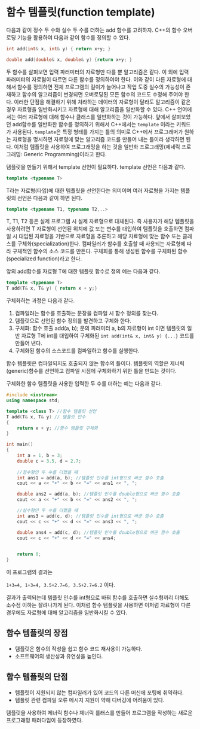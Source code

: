 # 함수 템플릿(function template)

다음과 같이 정수 두 수와 실수 두 수를 더하는 add 함수를 고려하자. C++의 함수 오버로딩 기능을 활용하여 다음과 같이 함수를 정의할 수 있다. 

``` cpp
int add(int& x, int& y) { return x+y; }
```

```cpp
double add(double& x, double& y) {return x+y; }
```

두 함수를 살펴보면 입력 파러미터의 자료형만 다를 뿐 알고리즘은 같다. 이 외에 입력 파러미터의 자료혐이 다르면 다른 함수를 정의하여야 한다. 
이와 같이 다른 자료형에 대해서 함수를 정의하면 전체 프로그램의 길이가 늘어나고 작업 도중 실수의 가능성이 존재하고 함수의 알고리즘이 변경되면 오버로딩된 모든 함수의
코드도 수정해 주어야 한다. 
이러한 단점을 해결하기 위해 처라하는 데이터의 자료형이 달라도 알고리즘이 같은 경우 자료형을 일반화시키고 자료형에 대해 알고리즘을 일반화할 수 있다. C++ 언어에서는 
여러 자료형에 대해 함수나 클래스를 일반화하는 것이 가능하다. 얖에서 살펴보았던 add함수를 일반화한 함수를 정의하기 위해서 C++에서는 ```template``` 이라는 키워드가 사용된다.
```template```은 특정 형태를 가지는 틀의 의미로 C++에서 프로그래머가 원하는 자료형을 명시하면 자료형에 맞는 알고리즘 코드를 만들어 내는 틀이라 생각하면 된다. 
이처럼 템플릿을 사용하여 프로그래밍을 하는 것을 일반화 프로그래밍(제네릭 프로그래밍: Generic Programming)이라고 한다. 



템플릿을 만들기 위해서 template 선언이 필요하다. template 선언은 다음과 같다. 
```cpp
template <typename T>
```
T라는 자료형(타입)에 대한 템플릿을 선언한다는 의미이며 여러 자료형을 가지는 템플릿의 선언은 다음과 같이 하면 된다.
```cpp
template <typename T1, typename T2,..>
```
T, T1, T2 등은 실제 프로그램 시 실제 자료형으로 대체된다. 즉 사용자가 해당 템플릿을 사용하려면 T 자료형이 선언된 위치에 값 또는 변수를 대입하여 템플릿을 호출하면
컴파일 시 대입된 자료형을 기반으로 자료형을 추론하고 해당 자료형에 맞는 함수 또는 클래스를 구체화(specialization)한다. 컴파일러가 함수를 호출할 때 사용되는 자료형에 따라 구체적인 함수의 소스 코드를 만든다. 구체회를 통해 생성된 함수를 구체화된 함수(specialized function)라고 한다.

앞의 add함수를 자료형 T에 대한 템플릿 함수로 졍의 예는 다음과 같다.
```cpp
template <typename T>
T add(T& x, T& y) { return x + y;}
```
구체화하는 과정은 다음과 같다. 

1. 컴파일러는 함수를 호출하는 문장을 컴파일 시 함수 정의를 찾는다.
2. 템플릿으로 선언된 함수 정의를 발견하고 구체화 한다.
3. 구체화: 함수 호출 add(a, b); 문의 파러미터 a, b의 자료형이 int 이면 템플릿의 일반 자료형 T에 int를 대입하여
구체화된 ```int add(int& x, int& y) {...}``` 코드를 만들어 낸다. 
4. 구체화된 함수의 소스코드를 컴파일하고 함수를 실행한다. 

함수 템플릿은 컴파일되지도 호출되지 않는 함수의 틀이다. 템플릿의 역할은 제너릭(generic)함수를 선언하고 컴파일 시점에
구체화하기 위한 틀을 만드는 것이다. 

구체화한 함수 템플릿을 사용한 입력한 두 수를 더하는 예는 다음과 같다.

```cpp
#include <iostream>
using namespace std;

template <class T> //함수 템플릿 선언
T add(T& x, T& y) // 템플릿 인수
{
    return x + y; //함수 템플릿 구체화
}

int main()
{
    int a = 1, b = 3;
    double c = 3.5, d = 2.7;
    
    //정수형인 두 수를 더했을 때
    int ans1 = add(a, b); //템플릿 인수를 int형으로 바꾼 함수 호출
    cout << a << "+" << b << "=" << ans1 << ", ";

    double ans2 = add(a, b); //템플릿 인수를 double형으로 바꾼 함수 호출
    cout << a << "+" << b << "=" << ans2 << ", ";

    //실수형인 두 수를 더했을 때
    int ans3 = add(c, d); //템플릿 인수를 int형으로 바꾼 함수 호출
    cout << c << "+" << d << "=" << ans3 << ", ";

    double ans4 = add(c, d); //템플릿 인수를 double형으로 바꾼 함수 호출
    cout << c << "+" << d << "=" << ans4;

   
    return 0;
}
```
이 프로그램의 결과는 

``1+3=4, 1+3=4, 3.5+2.7=6, 3.5+2.7=6.2`` 이다.

결과가 출력되는데 템플릿 인수를 int형으로 바꿔 함수를 호출하면 실수형끼리 더해도 소수점 이하는 잘려나가게 된다. 
이처럼 함수 템플릿을 사용하면 이처럼 자료형이 다른 경우에도 자료형에 대해 알고리즘을 일반화시킬 수 있다.

## 함수 템플릿의 장점
* 템플릿은 함수의 작성을 쉽고 함수 코드 재사용이 가능하다.
* 소프트웨어의 생산성과 유연성을 높인다. 

## 함수 템플릿의 단점
* 템플릿이 지원되지 않는 컴파일러가 있어 코드의 다른 머신에 포팅에 취약하다. 
* 템플릿 관련 컴파일 오류 메시지 지원이 약해 디버깅에 어려움이 있다.

템플릿을 사용하여 제너릭 함수나 제너릭 를래스를 만들어 프로그램을 작성하는 새로운 프로그래밍 패러다임이 등장하였다. 
